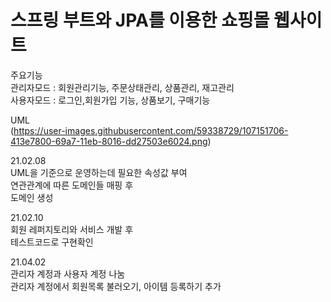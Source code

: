 스프링 부트와 JPA를 이용한 쇼핑몰 웹사이트    
===========================================    
   
주요기능   
관리자모드 : 회원관리기능, 주문상태관리, 상품관리, 재고관리   
사용자모드 : 로그인,회원가입 기능, 상품보기, 구매기능   
   
UML   
(https://user-images.githubusercontent.com/59338729/107151706-413e7800-69a7-11eb-8016-dd27503e6024.png)

21.02.08   
UML을 기준으로 운영하는데 필요한 속성값 부여   
연관관계에 따른 도메인들 매핑 후   
도메인 생성   

21.02.10   
회원 레퍼지토리와 서비스 개발 후   
테스트코드로 구현확인   

21.04.02   
관리자 계정과 사용자 계정 나눔   
관리자 계정에서 회원목록 불러오기, 아이템 등록하기 추가   
